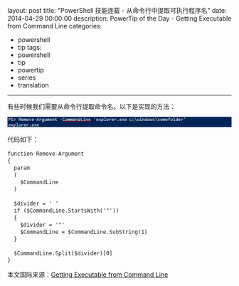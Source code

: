 layout: post
title: "PowerShell 技能连载 - 从命令行中提取可执行程序名"
date: 2014-04-29 00:00:00
description: PowerTip of the Day - Getting Executable from Command Line
categories:
- powershell
- tip
tags:
- powershell
- tip
- powertip
- series
- translation
---
有些时候我们需要从命令行提取命令名。以下是实现的方法：

![](/img/2014-04-29-getting-executable-from-command-line-001.png)

代码如下：

    function Remove-Argument
    {
      param
      (
        $CommandLine
      )
      
      $divider = ' '
      if ($CommandLine.StartsWith('"')) 
      { 
        $divider = '"'
        $CommandLine = $CommandLine.SubString(1)
      }
      
      $CommandLine.Split($divider)[0]
    } 

<!--more-->
本文国际来源：[Getting Executable from Command Line](http://community.idera.com/powershell/powertips/b/tips/posts/getting-executable-from-command-line)
